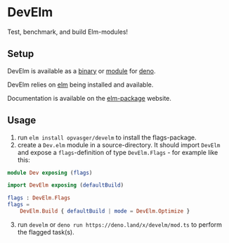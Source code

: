 # DevElm

Test, benchmark, and build Elm-modules!

## Setup

DevElm is available as a [binary](https://github.com/opvasger/develm/releases)
or [module](https://deno.land/x/develm) for
[deno](https://deno.land/#installation).

DevElm relies on [elm](https://github.com/elm/compiler/releases) being installed
and available.

Documentation is available on the
[elm-package](https://package.elm-lang.org/packages/opvasger/develm/latest)
website.

## Usage

1. run `elm install opvasger/develm` to install the flags-package.
2. create a `Dev.elm` module in a source-directory. It should import `DevElm`
   and expose a `flags`-definition of type `DevElm.Flags` - for example like
   this:

```elm
module Dev exposing (flags)

import DevElm exposing (defaultBuild)

flags : DevElm.Flags
flags =
    DevElm.Build { defaultBuild | mode = DevElm.Optimize }
```

3. run `develm` or `deno run https://deno.land/x/develm/mod.ts` to perform the
   flagged task(s).
